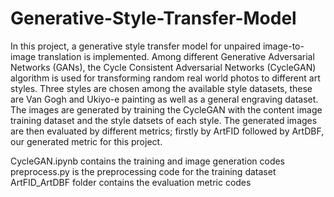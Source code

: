 # Generative-Style-Transfer-Model
In this project, a generative style transfer model for unpaired image-to-image translation is implemented. Among different Generative Adversarial Networks (GANs), the Cycle Consistent Adversarial Networks (CycleGAN) algorithm is used for transforming random real world photos to different art styles. Three styles are chosen among the available style datasets, these are Van Gogh and Ukiyo-e painting as well as a general engraving dataset. The images are generated by training the CycleGAN with the content image training dataset and the style datsets of each style. The generated images are then evaluated by different metrics; firstly by ArtFID followed by ArtDBF, our generated metric for this project.

CycleGAN.ipynb contains the training and image generation codes
preprocess.py is the preprocessing code for the training dataset
ArtFID_ArtDBF folder contains the evaluation metric codes
